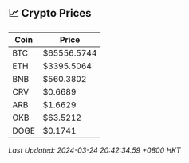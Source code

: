 ## 📈 Crypto Prices

| Coin | Price |
| ---- | ----- |
| BTC | $65556.5744 |
| ETH | $3395.5064 |
| BNB | $560.3802 |
| CRV | $0.6689 |
| ARB | $1.6629 |
| OKB | $63.5212 |
| DOGE | $0.1741 |

_Last Updated: 2024-03-24 20:42:34.59 +0800 HKT_